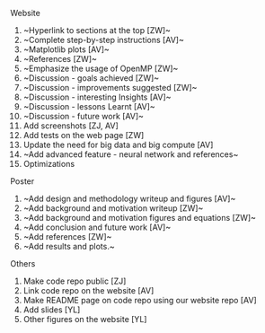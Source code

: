 Website

1. ~Hyperlink to sections at the top [ZW]~
2. ~Complete step-by-step instructions [AV]~
3. ~Matplotlib plots [AV]~
4. ~References [ZW]~
5. ~Emphasize the usage of OpenMP [ZW]~
6. ~Discussion - goals achieved [ZW]~
7. ~Discussion - improvements suggested [ZW]~
8. ~Discussion - interesting Insights [AV]~
9. ~Discussion - lessons Learnt [AV]~
10. ~Discussion - future work [AV]~
11. Add screenshots [ZJ, AV]
12. Add tests on the web page [ZW]
13. Update the need for big data and big compute [AV]
14. ~Add advanced feature - neural network and references~  
15. Optimizations  

Poster

1. ~Add design and methodology writeup and figures [AV]~
2. ~Add background and motivation writeup [ZW]~
3. ~Add background and motivation figures and equations [ZW]~
4. ~Add conclusion and future work [AV]~
5. ~Add references [ZW]~
6. ~Add results and plots.~

Others

1. Make code repo public [ZJ]
2. Link code repo on the website [AV]
3. Make README page on code repo using our website repo [AV]
4. Add slides [YL]
5. Other figures on the website [YL]
